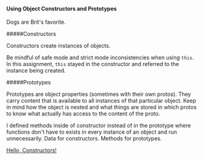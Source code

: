 

#### Using Object Constructors and Prototypes

Dogs are Brit's favorite.

#####Constructors

Constructors create instances of objects.

Be mindful of safe mode and strict mode inconsistencies when using `this`.
In this assignment, `this` stayed in the constructor and referred to the instance being created.

#####Prototypes

Prototypes are object properties (sometimes with their own protos). They carry content that is available to all instances of that particular object. Keep in mind how the object is nested and what things are stored in which protos to know what actually has access to the content of the proto.  

I defined methods inside of constructor instead of in the prototype where functions don't have to exists in every instance of an object and run unnecessarily. Data for constructors. Methods for prototypes.

[Hello, Constructors!](http://tiy-snehelpatel-constructors-hw.surge.sh)

